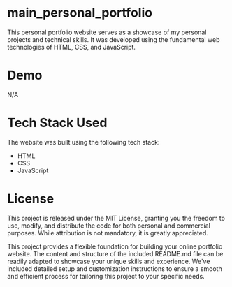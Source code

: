 # main_personal_portfolio

This personal portfolio website serves as a showcase of my personal projects and technical skills. It was developed using the fundamental web technologies of HTML, CSS, and JavaScript.

# Demo

N/A

# Tech Stack Used

The website was built using the following tech stack:

- HTML
- CSS
- JavaScript

# License

This project is released under the MIT License, granting you the freedom to use, modify, and distribute the code for both personal and commercial purposes. While attribution is not mandatory, it is greatly appreciated.

This project provides a flexible foundation for building your online portfolio website.  The content and structure of the included README.md file can be readily adapted to showcase your unique skills and experience.  We've included detailed setup and customization instructions to ensure a smooth and efficient process for tailoring this project to your specific needs.